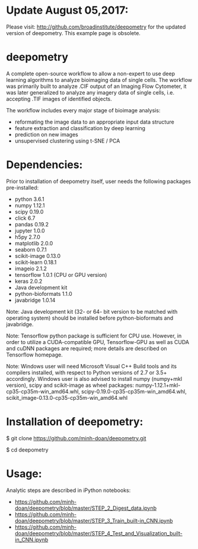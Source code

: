 # Update August 05,2017:
Please visit: http://github.com/broadinstitute/deepometry for the updated version of deepometry. This example page is obsolete.

# deepometry
A complete open-source workflow to allow a non-expert to use deep learning algorithms to analyze bioimaging data of single cells. The workflow was primarily built to analyze .CIF output of an Imaging Flow Cytometer, it was later generalized to analyze any imagery data of single cells, i.e. accepting .TIF images of identified objects.

The workflow includes every major stage of bioimage analysis: 
- reformating the image data to an appropriate input data structure
- feature extraction and classification by deep learning
- prediction on new images 
- unsupervised clustering using t-SNE / PCA

# Dependencies:
Prior to installation of deepometry itself, user needs the following packages pre-installed:

- python 3.6.1
- numpy 1.12.1 
- scipy 0.19.0
- click 6.7
- pandas 0.19.2
- jupyter 1.0.0
- h5py 2.7.0
- matplotlib 2.0.0
- seaborn 0.7.1
- scikit-image 0.13.0
- scikit-learn 0.18.1
- imageio 2.1.2
- tensorflow 1.0.1 (CPU or GPU version)
- keras 2.0.2
- Java development kit
- python-bioformats 1.1.0
- javabridge 1.0.14

Note: Java development kit (32- or 64- bit version to be matched with operating system) should be installed before python-bioformats and javabridge.

Note: Tensorflow python package is sufficient for CPU use. However, in order to utilize a CUDA-compatible GPU, Tensorflow-GPU as well as CUDA and cuDNN packages are required; more details are described on Tensorflow homepage.

Note: Windows user will need Microsoft Visual C++ Build tools and its compilers installed, with respect to Python versions of 2.7 or 3.5+ accordingly. Windows user is also advised to install numpy (numpy+mkl version), scipy and scikit-image as wheel packages: numpy-1.12.1+mkl-cp35-cp35m-win_amd64.whl, scipy-0.19.0-cp35-cp35m-win_amd64.whl, scikit_image-0.13.0-cp35-cp35m-win_amd64.whl

# Installation of deepometry:
$ git clone https://github.com/minh-doan/deepometry.git

$ cd deepometry

# Usage:
Analytic steps are described in iPython notebooks:
- https://github.com/minh-doan/deepometry/blob/master/STEP_2_Digest_data.ipynb
- https://github.com/minh-doan/deepometry/blob/master/STEP_3_Train_built-in_CNN.ipynb
- https://github.com/minh-doan/deepometry/blob/master/STEP_4_Test_and_Visualization_built-in_CNN.ipynb
